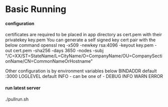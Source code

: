 # Basic Running

#### configuration

certificates are required to be placed in app directory as cert.pem with their privatekey key.pem
You can generate a self signed key cert pair with the below command
    openssl req -x509 -newkey rsa:4096 -keyout key.pem -out cert.pem -sha256 -days 3650 -nodes -subj "/C=XX/ST=StateName/L=CityName/O=CompanyName/OU=CompanySectionName/CN=CommonNameOrHostname"

Other configuration is by environment variables below
    BINDADDR  default :3000
    LOGLEVEL  default INFO - can be one of - DEBUG INFO WARN ERROR

#### run latest server
./pullrun.sh
